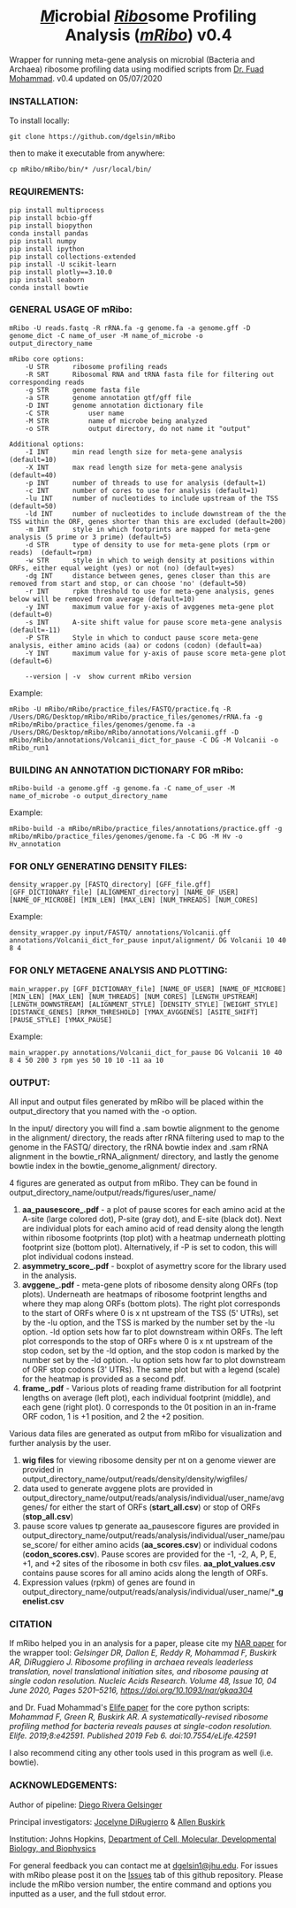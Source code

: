 # <div align="center"><ins><strong><em>*M*</em></strong></ins>icrobial <ins><strong><em>*Ribo*</em></strong></ins>some Profiling Analysis (<ins><strong><em>*mRibo*</em></strong></ins>) v0.4 </div>
Wrapper for running meta-gene analysis on microbial (Bacteria and Archaea) ribosome profiling data using modified scripts from [Dr. Fuad Mohammad](https://github.com/greenlabjhmi/2018_Bacterial_Pipeline_riboseq). v0.4 updated on 05/07/2020

### INSTALLATION:
To install locally:
```
git clone https://github.com/dgelsin/mRibo
```
then to make it executable from anywhere:
```
cp mRibo/mRibo/bin/* /usr/local/bin/
```

### REQUIREMENTS:
```pip install DateTime
pip install multiprocess
pip install bcbio-gff
pip install biopython
conda install pandas
pip install numpy
pip install ipython
pip install collections-extended
pip install -U scikit-learn
pip install plotly==3.10.0
pip install seaborn
conda install bowtie
```

### GENERAL USAGE OF mRibo:
```
mRibo -U reads.fastq -R rRNA.fa -g genome.fa -a genome.gff -D genome_dict -C name_of_user -M name_of_microbe -o output_directory_name

mRibo core options:
	-U STR		ribosome profiling reads
	-R SRT		Ribosomal RNA and tRNA fasta file for filtering out corresponding reads
	-g STR		genome fasta file
	-a STR		genome annotation gtf/gff file
	-D INT		genome annotation dictionary file
	-C STR      	user name
	-M STR      	name of microbe being analyzed
	-o STR          output directory, do not name it "output"

Additional options:
	-I INT		min read length size for meta-gene analysis (default=10)
	-X INT		max read length size for meta-gene analysis (default=40)
	-p INT		number of threads to use for analysis (default=1)
	-c INT		number of cores to use for analysis (default=1)
	-lu INT		number of nucleotides to include upstream of the TSS (default=50)
	-ld INT		number of nucleotides to include downstream of the the TSS within the ORF, genes shorter than this are excluded (default=200)
	-m INT		style in which footprints are mapped for meta-gene analysis (5 prime or 3 prime) (default=5)
	-d STR		type of density to use for meta-gene plots (rpm or reads)  (default=rpm)
	-w STR		style in which to weigh density at positions within ORFs, either equal weight (yes) or not (no) (default=yes)
	-dg INT		distance between genes, genes closer than this are removed from start and stop, or can choose 'no' (default=50)
	-r INT		rpkm threshold to use for meta-gene analysis, genes below will be removed from average (default=10)
	-y INT		maximum value for y-axis of avggenes meta-gene plot (default=0)
	-s INT		A-site shift value for pause score meta-gene analysis (default=-11)
	-P STR		Style in which to conduct pause score meta-gene analysis, either amino acids (aa) or codons (codon) (default=aa)
	-Y INT		maximum value for y-axis of pause score meta-gene plot (default=6)

	--version | -v	show current mRibo version
```

Example:
```
mRibo -U mRibo/mRibo/practice_files/FASTQ/practice.fq -R /Users/DRG/Desktop/mRibo/mRibo/practice_files/genomes/rRNA.fa -g mRibo/mRibo/practice_files/genomes/genome.fa -a /Users/DRG/Desktop/mRibo/mRibo/annotations/Volcanii.gff -D mRibo/mRibo/annotations/Volcanii_dict_for_pause -C DG -M Volcanii -o mRibo_run1
```

### BUILDING AN ANNOTATION DICTIONARY FOR mRibo:

```
mRibo-build -a genome.gff -g genome.fa -C name_of_user -M name_of_microbe -o output_directory_name
```

Example:
```
mRibo-build -a mRibo/mRibo/practice_files/annotations/practice.gff -g mRibo/mRibo/practice_files/genomes/genome.fa -C DG -M Hv -o Hv_annotation
```

### FOR ONLY GENERATING DENSITY FILES:
```
density_wrapper.py [FASTQ_directory] [GFF_file.gff] [GFF_DICTIONARY_file] [ALIGNMENT_directory] [NAME_OF_USER] [NAME_OF_MICROBE] [MIN_LEN] [MAX_LEN] [NUM_THREADS] [NUM_CORES]
```

Example:
```
density_wrapper.py input/FASTQ/ annotations/Volcanii.gff annotations/Volcanii_dict_for_pause input/alignment/ DG Volcanii 10 40 8 4
```


### FOR ONLY METAGENE ANALYSIS AND PLOTTING:
```
main_wrapper.py [GFF_DICTIONARY_file] [NAME_OF_USER] [NAME_OF_MICROBE] [MIN_LEN] [MAX_LEN] [NUM_THREADS] [NUM_CORES] [LENGTH_UPSTREAM] [LENGTH_DOWNSTREAM] [ALIGNMENT_STYLE] [DENSITY_STYLE] [WEIGHT_STYLE] [DISTANCE_GENES] [RPKM_THRESHOLD] [YMAX_AVGGENES] [ASITE_SHIFT] [PAUSE_STYLE] [YMAX_PAUSE]
```

Example:
```
main_wrapper.py annotations/Volcanii_dict_for_pause DG Volcanii 10 40 8 4 50 200 3 rpm yes 50 10 10 -11 aa 10
```

### OUTPUT:

All input and output files generated by mRibo will be placed within the output_directory that you named with the -o option.

In the input/ directory you will find a .sam bowtie alignment to the genome in the alignment/ directory, the reads after rRNA filtering used to map to the genome in the FASTQ/ directory, the rRNA bowtie index and .sam rRNA alignment in the bowtie_rRNA_alignment/ directory, and lastly the genome bowtie index in the bowtie_genome_alignment/ directory.

4 figures are generated as output from mRibo. They can be found in output_directory_name/output/reads/figures/user_name/

1. **aa_pausescore_.pdf** - a plot of pause scores for each amino acid at the A-site (large colored dot), P-site (gray dot), and E-site (black dot). Next are individual plots for each amino acid of read density along the length within ribosome footprints (top plot) with a heatmap underneath plotting footprint size (bottom plot). Alternatively, if -P is set to codon, this will plot individual codons instead.
2. **asymmetry_score_.pdf** - boxplot of asymettry score for the library used in the analysis.
3. **avggene_.pdf** - meta-gene plots of ribosome density along ORFs (top plots). Underneath are heatmaps of ribosome footprint lengths and where they map along ORFs (bottom plots). The right plot corresponds to the start of ORFs where 0 is x nt upstream of the TSS (5' UTRs), set by the -lu option, and the TSS is marked by the number set by the -lu option. -ld option sets how far to plot downstream within ORFs. The left plot corresponds to the stop of ORFs where 0 is x nt upstream of the stop codon, set by the -ld option, and the stop codon is marked by the number set by the -ld option. -lu option sets how far to plot downstream of ORF stop codons (3' UTRs). The same plot but with a legend (scale) for the heatmap is provided as a second pdf.
4. **frame_.pdf** - Various plots of reading frame distribution for all footprint lengths on average (left plot), each individual footprint (middle), and each gene (right plot). 0 corresponds to the 0t position in an in-frame ORF codon, 1 is +1 position, and 2 the +2 position.

Various data files are generated as output from mRibo for visualization and further analysis by the user.
1. **wig files** for viewing ribosome density per nt on a genome viewer are provided in output_directory_name/output/reads/density/density/wigfiles/
2. data used to generate avggene plots are provided in output_directory_name/output/reads/analysis/individual/user_name/avggenes/ for either the start of ORFs (**start_all.csv**) or stop of ORFs (**stop_all.csv**)
3. pause score values tp generate aa_pausescore figures are provided in output_directory_name/output/reads/analysis/individual/user_name/pause_score/ for either amino acids (**aa_scores.csv**) or individual codons (**codon_scores.csv**). Pause scores are provided for the -1, -2, A, P, E, +1, and +2 sites of the ribosome in both csv files. **aa_plot_values.csv** contains pause scores for all amino acids along the length of ORFs.
4. Expression values (rpkm) of genes are found in output_directory_name/output/reads/analysis/individual/user_name/***_genelist.csv**

### CITATION
If mRibo helped you in an analysis for a paper, please cite my [NAR paper](https://academic.oup.com/nar/article/48/10/5201/5831753) for the wrapper tool:
*Gelsinger DR, Dallon E, Reddy R, Mohammad F, Buskirk AR, DiRuggiero J. Ribosome profiling in archaea reveals leaderless translation, novel translational initiation sites, and ribosome pausing at single codon resolution. Nucleic Acids Research. Volume 48, Issue 10, 04 June 2020, Pages 5201–5216, https://doi.org/10.1093/nar/gkaa304*

and Dr. Fuad Mohammad's [Elife paper](https://elifesciences.org/articles/42591) for the core python scripts:
*Mohammad F, Green R, Buskirk AR. A systematically-revised ribosome profiling method for bacteria reveals pauses at single-codon resolution. Elife. 2019;8:e42591. Published 2019 Feb 6. doi:10.7554/eLife.42591*

I also recommend citing any other tools used in this program as well (i.e. bowtie).

### ACKNOWLEDGEMENTS:

Author of pipeline: [Diego Rivera Gelsinger](https://github.com/dgelsin)

Principal investigators: [Jocelyne DiRugierro](https://bio.jhu.edu/directory/jocelyne-diruggiero/) & [Allen Buskirk](https://greenlabjhmi.org/the-buskirk-group)

Institution: Johns Hopkins, [Department of Cell, Molecular, Developmental Biology, and Biophysics](https://cmdb.jhu.edu/)

For general feedback you can contact me at [dgelsin1@jhu.edu](mailto:dgelsin1@jhu.edu). For issues with mRibo please post it on the [Issues](https://github.com/dgelsin/mRibo/issues) tab of this github repository. Please include the mRibo version number, the entire command and options you inputted as a user, and the full stdout error.  
